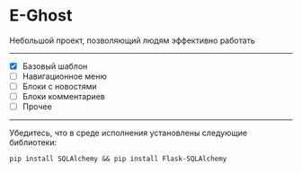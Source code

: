 # E-Ghost

Небольшой проект, позволяющий людям эффективно работать
____

- [X] Базовый шаблон
- [ ] Навигационное меню
- [ ] Блоки с новостями
- [ ] Блоки комментариев
- [ ] Прочее
____
Убедитесь, что в среде исполнения установлены следующие библиотеки:
```
pip install SQLAlchemy && pip install Flask-SQLAlchemy
```
